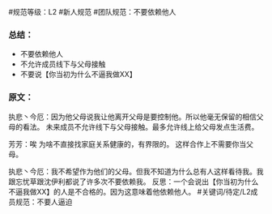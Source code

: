 #规范等级：L2 
#新人规范
#团队规范：不要依赖他人
### 总结：
- 不要依赖他人
- 不允许成员线下与父母接触
- 不要说【你当初为什么不逼我做XX】
### 原文：
执悲丶今厄：因为他父母说我让他离开父母是要控制他。所以他毫无保留的相信父母的看法。
未来成员不允许线下与父母接触。最多允许线上给父母发点生活费。

芳芳：唉
为啥不直接找家庭关系健康的，有界限的。
这样合作上不需要你当父母。

执悲丶今厄：我不希望作为他们的父母。但我不知道为什么总有人这样看待我。我跟忘忧草跟沈伊利都说了许多次不要依赖我。
反思：一个会说出【你当初为什么不逼我做XX】的人是不合格的。因为这意味着他依赖他人。
#关键词/待定/L2成员规范：不要人逼迫